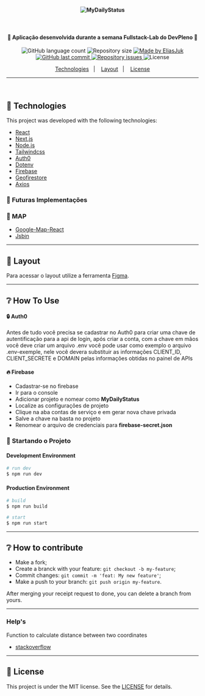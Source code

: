 <h4 align="center">
    <img alt="MyDailyStatus" title="#MyDailyStatus" src="readme/MDS-Logo 2.png"/>
</h4>
<p>&nbsp;</p>

<h4 align="center"> 
  🚀 Aplicação desenvolvida durante a semana Fullstack-Lab do DevPleno 🚀
</h4>

<p align="center">
  <img alt="GitHub language count" src="https://img.shields.io/github/languages/count/EliasJuk/MyDailyStatus">	
  <img alt="Repository size" src="https://img.shields.io/github/repo-size/EliasJuk/MyDailyStatus">
	
  <a href="https://www.linkedin.com/in/eliaspjuk/">
    <img alt="Made by EliasJuk" src="https://img.shields.io/badge/made%20by-EliasJuk-%2304D361">
  </a>
  
  <a href="https://github.com/EliasJuk/MyDailyStatus/commits/master">
    <img alt="GitHub last commit" src="https://img.shields.io/github/last-commit/EliasJuk/MyDailyStatus">
  </a>
  
  <a href="https://github.com/EliasJuk/MyDailyStatus/issues">
    <img alt="Repository issues" src="https://img.shields.io/github/issues/EliasJuk/MyDailyStatus">
  </a>
  
  <img alt="License" src="https://img.shields.io/badge/license-MIT-brightgreen"> 
<p>

<p align="center">
  <a href="#rocket-Technologies">Technologies</a>&nbsp;&nbsp;&nbsp;|&nbsp;&nbsp;&nbsp;
  <a href="#-layout">Layout</a>&nbsp;&nbsp;&nbsp;|&nbsp;&nbsp;&nbsp;
  <a href="#memo-license">License</a>
</p>

---

<p>&nbsp;</p>

## :rocket: Technologies

This project was developed with the following technologies:


- [React](https://reactjs.org)
- [Next.js](https://nextjs.org/)
- [Node.js](https://nodejs.org/en/)
- [Tailwindcss](https://tailwindcss.com/)
- [Auth0](https://auth0.com/)
- [Dotenv](https://www.npmjs.com/package/dotenv)
- [Firebase](https://firebase.google.com/)
- [Geofirestore](https://github.com/geofirestore/geofirestore-js/)
- [Axios](https://github.com/axios/axios)

### 💫 Futuras Implementações 

### 📍 MAP 

- [Google-Map-React](https://github.com/google-map-react/google-map-react)
- [Jsbin](https://jsbin.com/ruwogapuke/1/edit?js,output)


---

## 🔖 Layout

Para acessar o layout utilize a ferramenta [Figma](https://www.figma.com/file/1rKLCBdbCGTE3mJFBc2VsJ/MyDailyStatus).

---


## ❔ How To Use

#### 🔒 Auth0
<p>Antes de tudo você precisa se cadastrar no Auth0 para criar uma chave de autentificação para a api de login, após criar a conta, com a chave em mãos você deve criar um arquivo .env você pode usar como exemplo o arquivo .env-exemple, nele você devera substituir as informações CLIENT_ID, CLIENT_SECRETE e DOMAIN pelas informações obtidas no painel de APIs</p> 

#### 🔥 Firebase
- Cadastrar-se no firebase
- Ir para o console
- Adicionar projeto e nomear como **MyDailyStatus**
- Localize as configurações de projeto
- Clique na aba contas de serviço e em gerar nova chave privada
- Salve a chave na basta no projeto
- Renomear o arquivo de credenciais para **firebase-secret.json**

### 💫 Startando o Projeto

#### Development Environment
```bash
# run dev
$ npm run dev
```


#### Production Environment
```bash
# build
$ npm run build

# start
$ npm run start
```

---


## ❔ How to contribute

- Make a fork;
- Create a branck with your feature: `git checkout -b my-feature`;
- Commit changes: `git commit -m 'feat: My new feature'`;
- Make a push to your branch: `git push origin my-feature`.

After merging your receipt request to done, you can delete a branch from yours.

---

### Help's

<p>Function to calculate distance between two coordinates</p>

- [stackoverflow](https://stackoverflow.com/questions/18883601/function-to-calculate-distance-between-two-coordinates)

---

## :memo: License

This project is under the MIT license. See the [LICENSE](LICENSE.md) for details.
